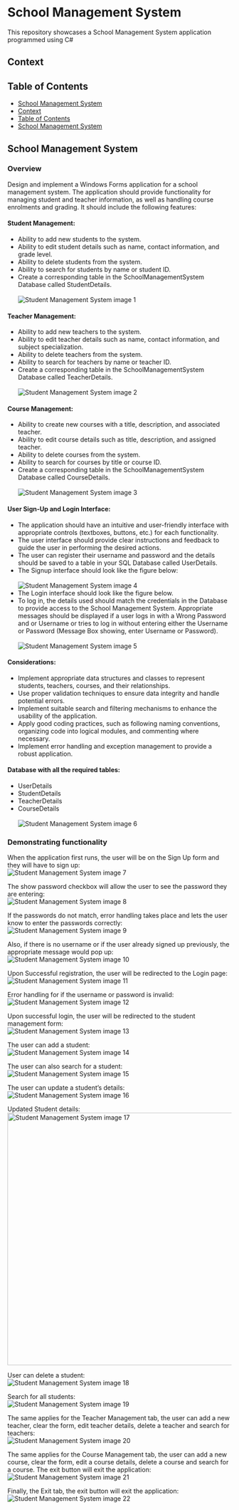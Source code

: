 # School Management System
This repository showcases a School Management System application programmed using C#


## Context



## Table of Contents
- [School Management System](#school-management-system)
- [Context](#table-of-contents)
- [Table of Contents](#table-of-contents)
- [School Management System](#school-management-system-1)



## School Management System
### Overview
Design and implement a Windows Forms application for a school management system. The application should provide functionality for managing student and teacher information, as well as handling course enrolments and grading. It should include the following features:


#### Student Management:
- Ability to add new students to the system. 
- Ability to edit student details such as name, contact information, and grade level. 
- Ability to delete students from the system. 
- Ability to search for students by name or student ID. 
- Create a corresponding table in the SchoolManagementSystem Database called StudentDetails.
<br><br>  <img src="assets/images/SMS1.png" alt="Student Management System image 1">

#### Teacher Management:
- Ability to add new teachers to the system. 
- Ability to edit teacher details such as name, contact information, and subject specialization. 
- Ability to delete teachers from the system. 
- Ability to search for teachers by name or teacher ID. 
- Create a corresponding table in the SchoolManagementSystem Database called TeacherDetails. 
<br><br>  <img src="assets/images/SMS2.png" alt="Student Management System image 2">

#### Course Management:
- Ability to create new courses with a title, description, and associated teacher. 
- Ability to edit course details such as title, description, and assigned teacher. 
- Ability to delete courses from the system. 
- Ability to search for courses by title or course ID. 
- Create a corresponding table in the SchoolManagementSystem Database called CourseDetails. 
<br><br>  <img src="assets/images/SMS3.png" alt="Student Management System image 3">

#### User Sign-Up and Login Interface:
- The application should have an intuitive and user-friendly interface with appropriate controls (textboxes, buttons, etc.) for each functionality. 
- The user interface should provide clear instructions and feedback to guide the user in performing the desired actions. 
- The user can register their username and password and the details should be saved to a table in your SQL Database called UserDetails. 
- The Signup interface should look like the figure below:
<br><br>  <img src="assets/images/SMS4.png" alt="Student Management System image 4">
- The Login interface should look like the figure below. 
- To log in, the details used should match the credentials in the Database to provide access to the School Management System. Appropriate messages should be displayed if a user logs in with a Wrong Password and or Username or tries to log in without entering either the Username or Password (Message Box showing, enter Username or Password). 
<br><br>  <img src="assets/images/SMS5.png" alt="Student Management System image 5">

#### Considerations:
- Implement appropriate data structures and classes to represent students, teachers, courses, and their relationships. 
- Use proper validation techniques to ensure data integrity and handle potential errors. 
- Implement suitable search and filtering mechanisms to enhance the usability of the application. 
- Apply good coding practices, such as following naming conventions, organizing code into logical modules, and commenting where necessary. 
- Implement error handling and exception management to provide a robust application. 

#### Database with all the required tables:
- UserDetails
- StudentDetails
- TeacherDetails
- CourseDetails
<br><br> <img src="assets/images/SMS6.png" alt="Student Management System image 6">



### Demonstrating functionality

When the application first runs, the user will be on the Sign Up form and they will have to sign up: 
<br> <img src="assets/images/SMS7.png" alt="Student Management System image 7">


The show password checkbox will allow the user to see the password they are entering: 
<br> <img src="assets/images/SMS8.png" alt="Student Management System image 8">



If the passwords do not match, error handling takes place and lets the user know to enter the passwords correctly: 
<br> <img src="assets/images/SMS9.png" alt="Student Management System image 9">



Also, if there is no username or if the user already signed up previously, the appropriate message would pop up: 
<br> <img src="assets/images/SMS10.png" alt="Student Management System image 10">



Upon Successful registration, the user will be redirected to the Login page: 
<br> <img src="assets/images/SMS11.png" alt="Student Management System image 11">



Error handling for if the username or password is invalid: 
<br> <img src="assets/images/SMS12.png" alt="Student Management System image 12">



Upon successful login, the user will be redirected to the student management form: 
<br> <img src="assets/images/SMS13.png" alt="Student Management System image 13">



The user can add a student:
<br> <img src="assets/images/SMS14.png" alt="Student Management System image 14">



The user can also search for a student: 
<br> <img src="assets/images/SMS15.png" alt="Student Management System image 15">



The user can update a student’s details: 
<br> <img src="assets/images/SMS16.png" alt="Student Management System image 16">



Updated Student details: 
<br> <img src="assets/images/SMS17.png" alt="Student Management System image 17" width=567px>



User can delete a student: 
<br> <img src="assets/images/SMS18.png" alt="Student Management System image 18">



Search for all students: 
<br> <img src="assets/images/SMS19.png" alt="Student Management System image 19">



The same applies for the Teacher Management tab, the user can add a new teacher, clear the form, edit teacher details, delete a teacher and search for teachers: 
<br> <img src="assets/images/SMS20.png" alt="Student Management System image 20">



The same applies for the Course Management tab, the user can add a new course, clear the form, edit a course details, delete a course and search for a course. The exit button will exit the application: 
<br> <img src="assets/images/SMS21.png" alt="Student Management System image 21">



Finally, the Exit tab, the exit button will exit the application:
<br> <img src="assets/images/SMS22.png" alt="Student Management System image 22">
